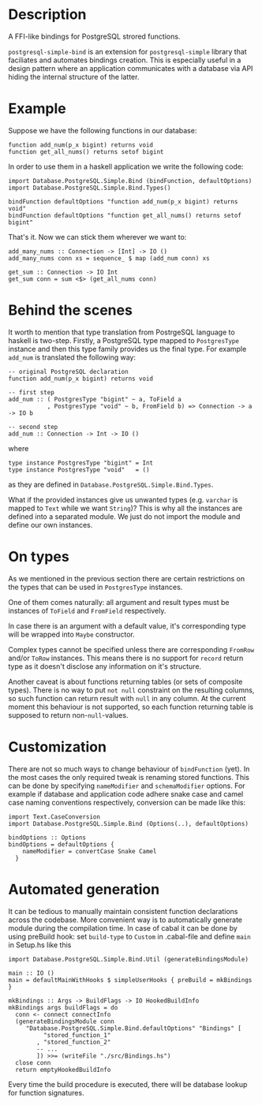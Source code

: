 # Description
  A FFI-like bindings for PostgreSQL strored functions.
  
  `postgresql-simple-bind` is an extension for `postgresql-simple`
  library that faciliates and automates bindings creation. This is
  especially useful in a design pattern where an application
  communicates with a database via API hiding the internal structure
  of the latter.

# Example
  Suppose we have the following functions in our database:

  ```
  function add_num(p_x bigint) returns void
  function get_all_nums() returns setof bigint
  ``` 

  In order to use them in a haskell application we write the following code:

  ```
  import Database.PostgreSQL.Simple.Bind (bindFunction, defaultOptions)
  import Database.PostgreSQL.Simple.Bind.Types()
  
  bindFunction defaultOptions "function add_num(p_x bigint) returns void"
  bindFunction defaultOptions "function get_all_nums() returns setof bigint"
  ```

  That's it. Now we can stick them wherever we want to:
  ```
  add_many_nums :: Connection -> [Int] -> IO ()
  add_many_nums conn xs = sequence_ $ map (add_num conn) xs
  
  get_sum :: Connection -> IO Int
  get_sum conn = sum <$> (get_all_nums conn)
  ```

# Behind the scenes
  It worth to mention that type translation from PostrgeSQL language to haskell
  is two-step. Firstly, a PostgreSQL type mapped to `PostgresType` instance and
  then this type family provides us the final type.
  For example `add_num` is translated the following way:

  ```
  -- original PostgreSQL declaration
  function add_num(p_x bigint) returns void
  
  -- first step
  add_num :: ( PostgresType "bigint" ~ a, ToField a
             , PostgresType "void" ~ b, FromField b) => Connection -> a -> IO b
  
  -- second step
  add_num :: Connection -> Int -> IO ()
  ```

  where
  ```
  type instance PostgresType "bigint" = Int
  type instance PostgresType "void"   = ()
  ``` 
  as they are defined in `Database.PostgreSQL.Simple.Bind.Types`.

  What if the provided instances give us unwanted types (e.g. `varchar` is
  mapped to `Text` while we want `String`)? This is why all the instances are
  defined into a separated module. We just do not import the module and define
  our own instances.


# On types
  As we mentioned in the previous section there are certain restrictions on the
  types that can be used in `PostgresType` instances.

  One of them comes naturally: all argument and result types must be instances of
  `ToField` and `FromField` respectively.

  In case there is an argument with a default value, it's corresponding type
  will be wrapped into `Maybe` constructor.

  Complex types cannot be specified unless there are corresponding `FromRow`
  and/or `ToRow` instances. This means there is no support for `record` return
  type as it doesn't disclose any information on it's structure.

  Another caveat is about functions returning tables (or sets of composite
  types). There is no way to put `not null` constraint on the resulting columns,
  so such function can return result with `null` in any column. At the current
  moment this behaviour is not supported, so each function returning table is
  supposed to return non-`null`-values.


# Customization
  There are not so much ways to change behaviour of `bindFunction` (yet).
  In the most cases the only required tweak is renaming stored functions.
  This can be done by specifying `nameModifier` and `schemaModifier` options.
  For example if database and application code adhere snake case and camel case
  naming conventions respectively, conversion can be made like this:

  ```
  import Text.CaseConversion
  import Database.PostgreSQL.Simple.Bind (Options(..), defaultOptions)
  
  bindOptions :: Options
  bindOptions = defaultOptions {
      nameModifier = convertCase Snake Camel
    }
  ```

# Automated generation
  It can be tedious to manually maintain consistent function declarations
  across the codebase. More convenient way is to automatically generate module
  during the compilation time. In case of cabal it can be done by using 
  preBuild hook: set `build-type` to `Custom` in .cabal-file and define
  `main` in Setup.hs like this

  ```
  import Database.PostgreSQL.Simple.Bind.Util (generateBindingsModule)
   
  main :: IO ()
  main = defaultMainWithHooks $ simpleUserHooks { preBuild = mkBindings }
  
  mkBindings :: Args -> BuildFlags -> IO HookedBuildInfo
  mkBindings args buildFlags = do
    conn <- connect connectInfo
    (generateBindingsModule conn
       "Database.PostgreSQL.Simple.Bind.defaultOptions" "Bindings" [
            "stored_function_1"
          , "stored_function_2"
          -- ...
          ]) >>= (writeFile "./src/Bindings.hs")
    close conn
    return emptyHookedBuildInfo
  ```

  Every time the build procedure is executed, there will be database
  lookup for function signatures.
   
  

